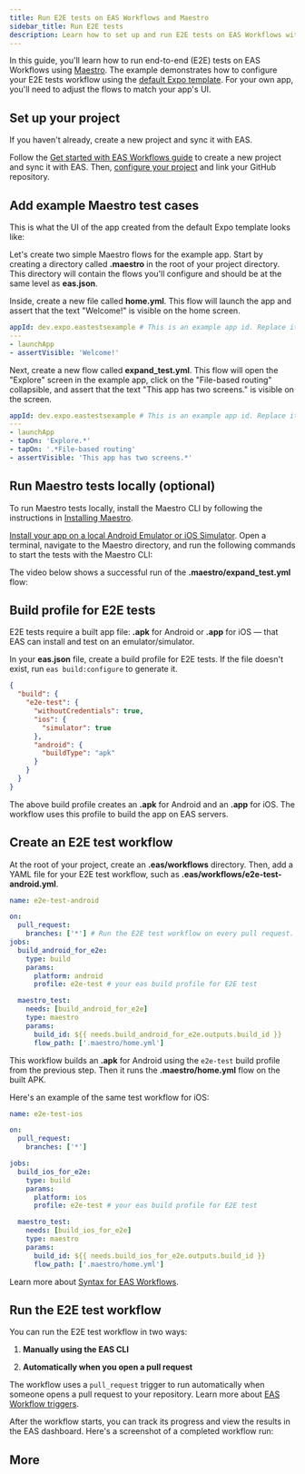 ```yaml
---
title: Run E2E tests on EAS Workflows and Maestro
sidebar_title: Run E2E tests
description: Learn how to set up and run E2E tests on EAS Workflows with Maestro.
---
```


In this guide, you'll learn how to run end-to-end (E2E) tests on EAS Workflows using [Maestro](https://maestro.dev/). The example demonstrates how to configure your E2E tests workflow using the [default Expo template](/more/create-expo/#--template). For your own app, you'll need to adjust the flows to match your app's UI.

## Set up your project

If you haven't already, create a new project and sync it with EAS.

Follow the [Get started with EAS Workflows guide](/eas/workflows/get-started/#set-up-your-project) to create a new project and sync it with EAS. Then, [configure your project](/eas/workflows/get-started/#configure-your-project) and link your GitHub repository.

## Add example Maestro test cases

This is what the UI of the app created from the default Expo template looks like:

<div style={{ display: 'flex', justifyContent: 'center' }}>
  
  
</div>

Let's create two simple Maestro flows for the example app. Start by creating a directory called **.maestro** in the root of your project directory. This directory will contain the flows you'll configure and should be at the same level as **eas.json**.

Inside, create a new file called **home.yml**. This flow will launch the app and assert that the text "Welcome!" is visible on the home screen.

```yaml .maestro/home.yml
appId: dev.expo.eastestsexample # This is an example app id. Replace it with your app id.
---
- launchApp
- assertVisible: 'Welcome!'
```

Next, create a new flow called **expand_test.yml**. This flow will open the "Explore" screen in the example app, click on the "File-based routing" collapsible, and assert that the text "This app has two screens." is visible on the screen.

```yaml .maestro/expand_test.yml
appId: dev.expo.eastestsexample # This is an example app id. Replace it with your app id.
---
- launchApp
- tapOn: 'Explore.*'
- tapOn: '.*File-based routing'
- assertVisible: 'This app has two screens.*'
```

## Run Maestro tests locally (optional)

To run Maestro tests locally, install the Maestro CLI by following the instructions in [Installing Maestro](https://docs.maestro.dev/getting-started/installing-maestro).

[Install your app on a local Android Emulator or iOS Simulator](/more/expo-cli/#compiling). Open a terminal, navigate to the Maestro directory, and run the following commands to start the tests with the Maestro CLI:

The video below shows a successful run of the **.maestro/expand_test.yml** flow:

## Build profile for E2E tests

E2E tests require a built app file: **.apk** for Android or **.app** for iOS &mdash; that EAS can install and test on an emulator/simulator.

In your **eas.json** file, create a build profile for E2E tests. If the file doesn't exist, run `eas build:configure` to generate it.

```json eas.json
{
  "build": {
    "e2e-test": {
      "withoutCredentials": true,
      "ios": {
        "simulator": true
      },
      "android": {
        "buildType": "apk"
      }
    }
  }
}
```

The above build profile creates an **.apk** for Android and an **.app** for iOS. The workflow uses this profile to build the app on EAS servers.

## Create an E2E test workflow

At the root of your project, create an **.eas/workflows** directory. Then, add a YAML file for your E2E test workflow, such as **.eas/workflows/e2e-test-android.yml**.

```yaml .eas/workflows/e2e-test-android.yml
name: e2e-test-android

on:
  pull_request:
    branches: ['*'] # Run the E2E test workflow on every pull request.
jobs:
  build_android_for_e2e:
    type: build
    params:
      platform: android
      profile: e2e-test # your eas build profile for E2E test

  maestro_test:
    needs: [build_android_for_e2e]
    type: maestro
    params:
      build_id: ${{ needs.build_android_for_e2e.outputs.build_id }}
      flow_path: ['.maestro/home.yml']
```

This workflow builds an **.apk** for Android using the `e2e-test` build profile from the previous step. Then it runs the **.maestro/home.yml** flow on the built APK.

Here's an example of the same test workflow for iOS:

```yaml .eas/workflows/e2e-test.yml
name: e2e-test-ios

on:
  pull_request:
    branches: ['*']

jobs:
  build_ios_for_e2e:
    type: build
    params:
      platform: ios
      profile: e2e-test # your eas build profile for E2E test

  maestro_test:
    needs: [build_ios_for_e2e]
    type: maestro
    params:
      build_id: ${{ needs.build_ios_for_e2e.outputs.build_id }}
      flow_path: ['.maestro/home.yml']
```

Learn more about [Syntax for EAS Workflows](/eas/workflows/syntax/).

## Run the E2E test workflow

You can run the E2E test workflow in two ways:

1. **Manually using the EAS CLI**

2. **Automatically when you open a pull request**

The workflow uses a `pull_request` trigger to run automatically when someone opens a pull request to your repository. Learn more about [EAS Workflow triggers](/eas/workflows/syntax/#on).

After the workflow starts, you can track its progress and view the results in the EAS dashboard. Here's a screenshot of a completed workflow run:

## More